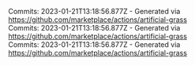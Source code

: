Commits: 2023-01-21T13:18:56.877Z - Generated via https://github.com/marketplace/actions/artificial-grass
<br>
Commits: 2023-01-21T13:18:56.877Z - Generated via https://github.com/marketplace/actions/artificial-grass
<br>
Commits: 2023-01-21T13:18:56.877Z - Generated via https://github.com/marketplace/actions/artificial-grass
<br>
